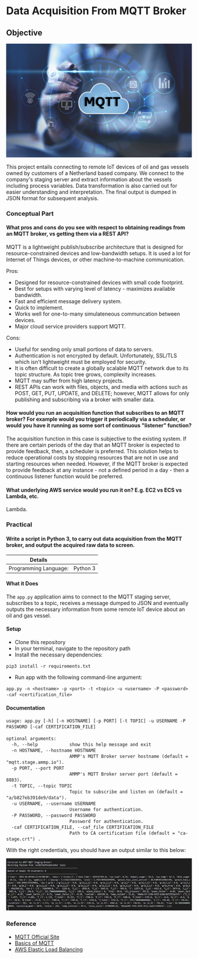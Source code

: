 # Data Acquisition From MQTT Broker

## Objective

![MQTT Broker Image](./images/mqtt.png)

This project entails connecting to remote IoT devices of oil and gas vessels owned by customers of a Netherland based company. 
We connect to the company's staging server and extract information about the vessels including process variables. Data transformation is also carried out for easier understanding and interpretation. The final output is dumped in JSON format for subsequent analysis.

### Conceptual Part

#### What pros and cons do you see with respect to obtaining readings from an MQTT broker, vs getting them via a REST API?

MQTT is a lightweight publish/subscribe architecture that is designed for resource-constrained devices and low-bandwidth setups. 
It is used a lot for Internet of Things devices, or other machine-to-machine communication.

Pros:
* Designed for resource-constrained devices with small code footprint.
* Best for setups with varying level of latency - maximizes available bandwidth.
* Fast and efficient message delivery system.
* Quick to implement.
* Works well for one-to-many simulateneous communcation between devices.
* Major cloud service providers support MQTT.

Cons:
* Useful for sending only small portions of data to servers.
* Authentication is not encrypted by default. Unfortunately, SSL/TLS which isn't lightweight must be employed for security.
* It is often difficult to create a globally scalable MQTT network due to its topic structure. As topic tree grows, complexity increases.
* MQTT may suffer from high latency projects.
* REST APIs can work with files, objects, and media with actions such as POST, GET, PUT, UPDATE, and DELETE; however, MQTT allows for only publishing and subscribing via a broker with smaller data.

#### How would you run an acquisition function that subscribes to an MQTT broker? For example would you trigger it periodically via a scheduler, or would you have it running as some sort of continuous "listener" function?

The acquisition function in this case is subjective to the existing system. If there are certain periods of the day that an MQTT broker is expected to provide feedback, then, a scheduler is preferred. This solution helps to reduce operational costs by stopping resources that are not in use and starting resources when needed. 
However, if the MQTT broker is expected to provide feedback at any instance - not a defined period in a day - then a continuous listener function would be preferred. 

#### What underlying AWS service would you run it on? E.g. EC2 vs ECS vs Lambda, etc.

Lambda. 

### Practical

#### Write a script in Python 3, to carry out data acquisition from the MQTT broker, and output the acquired raw data to screen.

| Details            |              |
|-----------------------|---------------|
| Programming Language: |  Python 3  |

#### What it Does

The `app.py` application aims to connect to the MQTT staging server, subscribes to a topic, receives a message dumped to JSON and eventually outputs the necessary information from some remote IoT device about an oil and gas vessel.

#### Setup

* Clone this repository
* In your terminal, navigate to the repository path
* Install the necessary dependencies:

```
pip3 install -r requirements.txt
```

* Run app with the following command-line argument:

```
app.py -n <hostname> -p <port> -t <topic> -u <username> -P <password> -caf <certification_file>
```
#### Documentation

```
usage: app.py [-h] [-n HOSTNAME] [-p PORT] [-t TOPIC] -u USERNAME -P PASSWORD [-caf CERTIFICATION_FILE]

optional arguments:
  -h, --help            show this help message and exit
  -n HOSTNAME, --hostname HOSTNAME
                        AMMP's MQTT Broker server hostname (default = "mqtt.stage.ammp.io").
  -p PORT, --port PORT
                        AMMP's MQTT Broker server port (default = 8883).
  -t TOPIC, --topic TOPIC
                        Topic to subscribe and listen on (default = "a/b827eb391de9/data").
  -u USERNAME, --username USERNAME
                        Username for authentication.
  -P PASSWORD, --password PASSWORD
                        Password for authentication.
  -caf CERTIFICATION_FILE, --caf_file CERTIFICATION_FILE
                        Path to CA certification file (default = "ca-stage.crt") .
```

With the right credentials, you should have an output similar to this below:

![Sample Payload Output](./images/sample_output.png)

### Reference

- [MQTT Official Site](https://mqtt.org)
- [Basics of MQTT](https://www.techtarget.com/iotagenda/definition/MQTT-MQ-Telemetry-Transport)
- [AWS Elastic Load Balancing](https://docs.aws.amazon.com/elasticloadbalancing/latest/application/introduction.html)
